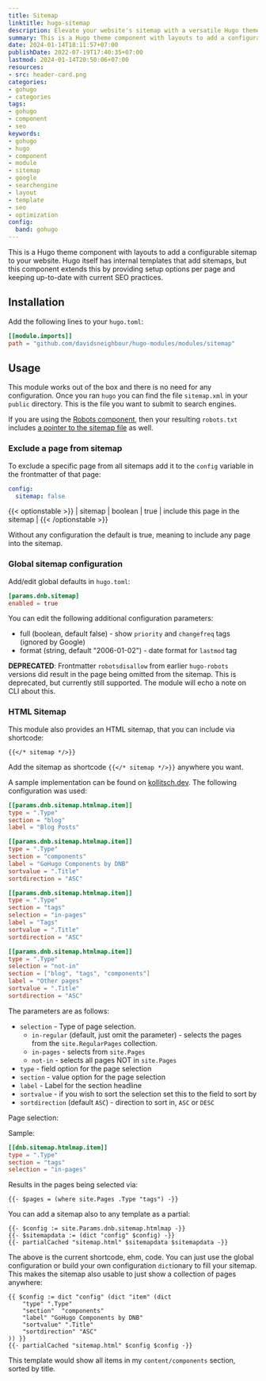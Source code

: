```yaml
---
title: Sitemap
linktitle: hugo-sitemap
description: Elevate your website's sitemap with a versatile Hugo theme component. Customizable setup options per page. Discover more!
summary: This is a Hugo theme component with layouts to add a configurable sitemap to your website. Hugo itself has internal templates that add sitemaps, but this component extends this by providing setup options per page and keeping up-to-date with current SEO practices.
date: 2024-01-14T18:11:57+07:00
publishDate: 2022-07-19T17:40:35+07:00
lastmod: 2024-01-14T20:50:06+07:00
resources:
- src: header-card.png
categories:
- gohugo
- categories
tags:
- gohugo
- component
- seo
keywords:
- gohugo
- hugo
- component
- module
- sitemap
- google
- searchengine
- layout
- template
- seo
- optimization
config:
  band: gohugo
---
```


This is a Hugo theme component with layouts to add a configurable sitemap to your website. Hugo itself has internal templates that add sitemaps, but this component extends this by providing setup options per page and keeping up-to-date with current SEO practices.

## Installation

Add the following lines to your `hugo.toml`:

```toml
[[module.imports]]
path = "github.com/davidsneighbour/hugo-modules/modules/sitemap"
```

## Usage

This module works out of the box and there is no need for any configuration. Once you ran `hugo` you can find the file `sitemap.xml` in your `public` directory. This is the file you want to submit to search engines.

If you are using the [Robots component](https://kollitsch.dev/components/hugo-robots/), then your resulting `robots.txt` includes [a pointer to the sitemap file](https://developers.google.com/search/docs/crawling-indexing/sitemaps/build-sitemap?hl=en#addsitemap) as well.

### Exclude a page from sitemap

To exclude a specific page from all sitemaps add it to the `config` variable in the frontmatter of that page:

```yaml
config:
  sitemap: false
```

{{< optionstable >}}
| sitemap | boolean | true | include this page in the sitemap |
{{< /optionstable >}}

Without any configuration the default is true, meaning to include any page into the sitemap.

### Global sitemap configuration

Add/edit global defaults in `hugo.toml`:

```toml
[params.dnb.sitemap]
enabled = true
```

You can edit the following additional configuration parameters:

- full (boolean, default false) - show `priority` and `changefreq` tags (ignored by Google)
- format (string, default "2006-01-02") - date format for `lastmod` tag

__DEPRECATED__: Frontmatter `robotsdisallow` from earlier `hugo-robots` versions did result in the page being omitted from the sitemap. This is deprecated, but currently still supported. The module will echo a note on CLI about this.

### HTML Sitemap

This module also provides an HTML sitemap, that you can include via shortcode:

```go-html-template
{{</* sitemap */>}}
```

Add the sitemap as shortcode `{{</* sitemap */>}}` anywhere you want.

A sample implementation can be found on [kollitsch.dev](https://kollitsch.dev/sitemap/). The following configuration was used:

```toml
[[params.dnb.sitemap.htmlmap.item]]
type = ".Type"
section = "blog"
label = "Blog Posts"

[[params.dnb.sitemap.htmlmap.item]]
type = ".Type"
section = "components"
label = "GoHugo Components by DNB"
sortvalue = ".Title"
sortdirection = "ASC"

[[params.dnb.sitemap.htmlmap.item]]
type = ".Type"
section = "tags"
selection = "in-pages"
label = "Tags"
sortvalue = ".Title"
sortdirection = "ASC"

[[params.dnb.sitemap.htmlmap.item]]
type = ".Type"
selection = "not-in"
section = ["blog", "tags", "components"]
label = "Other pages"
sortvalue = ".Title"
sortdirection = "ASC"
```

The parameters are as follows:

- `selection` - Type of page selection.
  - `in-regular` (default, just omit the parameter) - selects the pages from the `site.RegularPages` collection.
  - `in-pages` - selects from `site.Pages`
  - `not-in` - selects all pages NOT in `site.Pages`
- `type` - field option for the page selection
- `section` - value option for the page selection
- `label` - Label for the section headline
- `sortvalue` - if you wish to sort the selection set this to the field to sort by
- `sortdirection` (default `ASC`) - direction to sort in, `ASC` or `DESC`

Page selection:

Sample:

```toml
[[dnb.sitemap.htmlmap.item]]
type = ".Type"
section = "tags"
selection = "in-pages"
```

Results in the pages being selected via:

```go-html-template
{{- $pages = (where site.Pages .Type "tags") -}}
```

You can add a sitemap also to any template as a partial:

```go-html-template
{{- $config := site.Params.dnb.sitemap.htmlmap -}}
{{- $sitemapdata := (dict "config" $config) -}}
{{- partialCached "sitemap.html" $sitemapdata $sitemapdata -}}
```

The above is the current shortcode, ehm, code. You can just use the global configuration or build your own configuration `dict`ionary to fill your sitemap. This makes the sitemap also usable to just show a collection of pages anywhere:

```go-html-template
{{ $config := dict "config" (dict "item" (dict
    "type" ".Type"
    "section"  "components"
    "label" "GoHugo Components by DNB"
    "sortvalue" ".Title"
    "sortdirection" "ASC"
)) }}
{{- partialCached "sitemap.html" $config $config -}}
```

This template would show all items in my `content/components` section, sorted by title.
